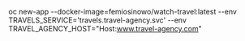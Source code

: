 oc new-app --docker-image=femiosinowo/watch-travel:latest --env TRAVELS_SERVICE='travels.travel-agency.svc' --env TRAVEL_AGENCY_HOST="Host:www.travel-agency.com"

